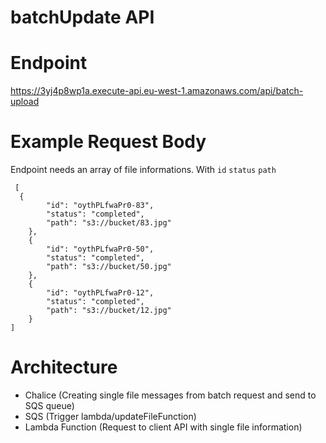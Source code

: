# batchUpdate API

# Endpoint
https://3yj4p8wp1a.execute-api.eu-west-1.amazonaws.com/api/batch-upload

# Example Request Body
Endpoint needs an array of file informations. With ```id``` ```status``` ```path```

```
 [
  {
		"id": "oythPLfwaPr0-83",
		"status": "completed",
        "path": "s3://bucket/83.jpg"
	},
    {
		"id": "oythPLfwaPr0-50",
		"status": "completed",
        "path": "s3://bucket/50.jpg"
	},
    {
		"id": "oythPLfwaPr0-12",
		"status": "completed",
        "path": "s3://bucket/12.jpg"
	}
]
```

# Architecture
* Chalice (Creating single file messages from batch request and send to SQS queue)
* SQS (Trigger lambda/updateFileFunction)
* Lambda Function (Request to client API with single file information)
